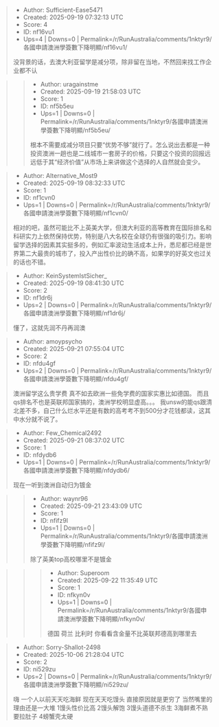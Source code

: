 > - Author: Sufficient-Ease5471
> - Created: 2025-09-19 07:32:13 UTC
> - Score: 4
> - ID: nf16vu1
> - Ups=4 | Downs=0 | Permalink=/r/RunAustralia/comments/1nktyr9/各國申請澳洲學簽數下降明顯/nf16vu1/
>
> 没背景的话，去澳大利亚留学是减分项，除非留在当地，不然回来找工作企业都不认

>> - Author: uragainstme
>> - Created: 2025-09-19 21:58:03 UTC
>> - Score: 1
>> - ID: nf5b5eu
>> - Ups=1 | Downs=0 | Permalink=/r/RunAustralia/comments/1nktyr9/各國申請澳洲學簽數下降明顯/nf5b5eu/
>>
>> 根本不需要成减分项目只要“优势不够”就行了。怎么说出去都是一种投资澳洲一趟也是二线城市一套房子的价格，只要这个投资的回报远远低于其“经济价值”从市场上来讲做这个选择的人自然就会变少。

> - Author: Alternative_Most9
> - Created: 2025-09-19 08:32:33 UTC
> - Score: 1
> - ID: nf1cvn0
> - Ups=1 | Downs=0 | Permalink=/r/RunAustralia/comments/1nktyr9/各國申請澳洲學簽數下降明顯/nf1cvn0/
>
> 相对的吧，虽然可能比不上英美大学，但澳大利亚的高等教育在国际排名和科研实力上依然保持优势，特别是八大名校在全球仍有很强的吸引力。影响留学选择的因素其实挺多的，例如汇率波动生活成本上升，悉尼都已经是世界第二大最贵的城市了，投入产出性价比的确不高，如果学的好英文也过关的话也不错。

> - Author: KeinSystemIstSicher_
> - Created: 2025-09-19 08:41:30 UTC
> - Score: 2
> - ID: nf1dr6j
> - Ups=2 | Downs=0 | Permalink=/r/RunAustralia/comments/1nktyr9/各國申請澳洲學簽數下降明顯/nf1dr6j/
>
> 懂了，这就先润不丹再润澳

> - Author: amoypsycho
> - Created: 2025-09-21 07:55:04 UTC
> - Score: 2
> - ID: nfdu4gf
> - Ups=2 | Downs=0 | Permalink=/r/RunAustralia/comments/1nktyr9/各國申請澳洲學簽數下降明顯/nfdu4gf/
>
> 澳洲留学这么贵学费 真不如去欧洲一些免学费的国家实惠比如德国。 而且qs排名不也是英联邦国家搞的，澳洲学校明显虚高。。。  我unsw的能qs跟清北差不多，自己什么烂水平还是有数的高考考不到500分才花钱都读，这其中水分就不说了。

> - Author: Few_Chemical2492
> - Created: 2025-09-21 08:37:02 UTC
> - Score: 1
> - ID: nfdydb6
> - Ups=1 | Downs=0 | Permalink=/r/RunAustralia/comments/1nktyr9/各國申請澳洲學簽數下降明顯/nfdydb6/
>
> 现在一听到澳洲自动归为镀金

>> - Author: waynr96
>> - Created: 2025-09-21 23:43:09 UTC
>> - Score: 1
>> - ID: nfifz9l
>> - Ups=1 | Downs=0 | Permalink=/r/RunAustralia/comments/1nktyr9/各國申請澳洲學簽數下降明顯/nfifz9l/
>>
>> 除了英美top高校哪里不是镀金

>>> - Author: Superoom
>>> - Created: 2025-09-22 11:35:49 UTC
>>> - Score: 1
>>> - ID: nfkyn0v
>>> - Ups=1 | Downs=0 | Permalink=/r/RunAustralia/comments/1nktyr9/各國申請澳洲學簽數下降明顯/nfkyn0v/
>>>
>>> 德国 荷兰 比利时 你看看含金量不比英联邦德高到哪里去

> - Author: Sorry-Shallot-2498
> - Created: 2025-10-06 21:28:04 UTC
> - Score: 2
> - ID: ni529zu
> - Ups=2 | Downs=0 | Permalink=/r/RunAustralia/comments/1nktyr9/各國申請澳洲學簽數下降明顯/ni529zu/
>
> 嗨 一个人以前天天吃海鲜 现在天天吃馒头 直接原因就是更穷了
> 当然嘴里的理由还是一大堆
> 1馒头性价比高
> 2馒头解饱
> 3馒头道德不杀生
> 3海鲜煮不熟要拉肚子
> 4螃蟹壳太硬
